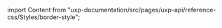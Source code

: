 
import Content from "uxp-documentation/src/pages/uxp-api/reference-css/Styles/border-style";

<Content query="product=photoshop"/>
